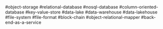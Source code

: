 #object-storage 
#relational-database 
#nosql-database 
#column-oriented-database 
#key-value-store 
#data-lake
#data-warehouse 
#data-lakehouse 
#file-system 
#file-format 
#block-chain 
#object-relational-mapper 
#back-end-as-a-service 